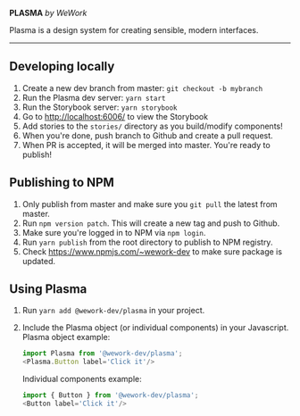**PLASMA** *by WeWork*

Plasma is a design system for creating sensible, modern interfaces.

---

## Developing locally

1. Create a new dev branch from master: `git checkout -b mybranch`
2. Run the Plasma dev server: `yarn start`
3. Run the Storybook server: `yarn storybook`
4. Go to [http://localhost:6006/](http://localhost:6006/) to view the Storybook
5. Add stories to the `stories/` directory as you build/modify components!
6. When you're done, push branch to Github and create a pull request.
7. When PR is accepted, it will be merged into master. You're ready to publish!

## Publishing to NPM

1.  Only publish from master and make sure you `git pull` the latest from master.
2.  Run `npm version patch`. This will create a new tag and push to Github.
2.  Make sure you're logged in to NPM via `npm login`.
3.  Run `yarn publish` from the root directory to publish to NPM registry.
4.  Check https://www.npmjs.com/~wework-dev to make sure package is updated.

## Using Plasma

1.  Run `yarn add @wework-dev/plasma` in your project.
3.  Include the Plasma object (or individual components) in your Javascript.
    Plasma object example:
    ```javascript
    import Plasma from '@wework-dev/plasma';
    <Plasma.Button label='Click it'/>
    ```
    
    Individual components example:
    ```javascript
    import { Button } from '@wework-dev/plasma';
    <Button label='Click it'/>
    ```
